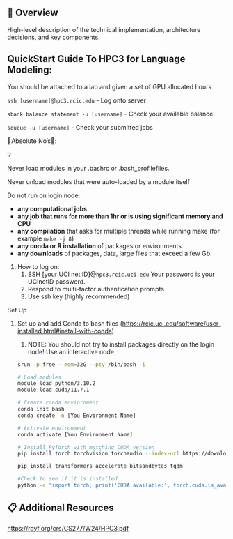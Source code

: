 ## 🎯 Overview

High-level description of the technical implementation, architecture decisions, and key components.

## **QuickStart Guide To HPC3 for Language Modeling:**

You should be attached to a lab and given a set of GPU allocated hours

`ssh [username]@hpc3.rcic.edu` - Log onto server

`sbank balance statement -u [username]` -  Check your available balance

`squeue -u [username]` - Check your submitted jobs

🚨Absolute No’s🚨: 

<aside>
💡

Never load modules in your .bashrc or .bash_profilefiles.

Never unload modules that were auto-loaded by a module itself

Do not run on login node:

- **any computational jobs**
- **any job that runs for more than 1hr or is using significant memory and CPU**
- **any compilation** that asks for multiple threads while running make
(for example `make -j 8`)
- **any conda or R installation** of packages or environments
- **any downloads** of packages, data, large files that exceed a few Gb.
</aside>

1.  How to log on:
    1. SSH [your UCI net ID]@`hpc3.rcic.uci.edu`
    Your password is your UCInetID password.
    2. Respond to multi-factor authentication prompts
    3. Use ssh key (highly recommended)

Set Up

1. Set up and add Conda to bash files (https://rcic.uci.edu/software/user-installed.html#install-with-conda)
    1. NOTE: You should not try to install packages directly on the login node! Use an interactive node 
    
    ```bash
    srun -p free --mem=32G --pty /bin/bash -i
    
    # Load modules
    module load python/3.10.2
    module load cuda/11.7.1
    
    # Create conda enviornment
    conda init bash
    conda create -n [You Environment Name]
    
    # Activate environment
    conda activate [You Environment Name]
    
    # Install PyTorch with matching CUDA version
    pip install torch torchvision torchaudio --index-url https://download.pytorch.org/whl/cu117
    
    pip install transformers accelerate bitsandbytes tqdm
    
    #Check to see if it is installed
    python -c "import torch; print('CUDA available:', torch.cuda.is_available()); print('CUDA version:', torch.version.cuda)"
    ```
    

## 📋 Additional Resources

https://royf.org/crs/CS277/W24/HPC3.pdf
